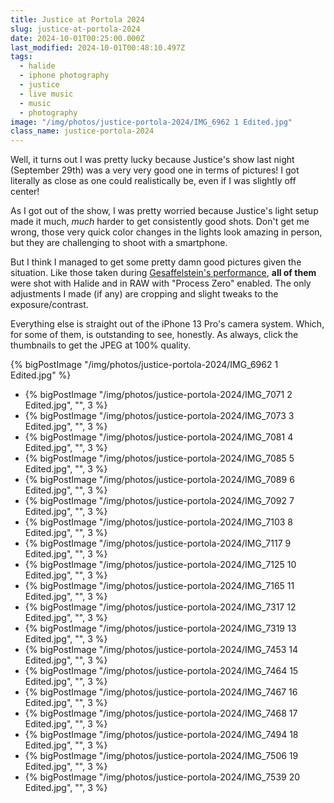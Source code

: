 ```yaml
---
title: Justice at Portola 2024
slug: justice-at-portola-2024
date: 2024-10-01T00:25:00.000Z
last_modified: 2024-10-01T00:48:10.497Z
tags:
  - halide
  - iphone photography
  - justice
  - live music
  - music
  - photography
image: "/img/photos/justice-portola-2024/IMG_6962 1 Edited.jpg"
class_name: justice-portola-2024
---
```


Well, it turns out I was pretty lucky because Justice's show last night (September 29th) was a very very good one in terms of pictures! I got literally as close as one could realistically be, even if I was slightly off center!

As I got out of the show, I was pretty worried because Justice's light setup made it much, _much_ harder to get consistently good shots. Don't get me wrong, those very quick color changes in the lights look amazing in person, but they are challenging to shoot with a smartphone.

But I think I managed to get some pretty damn good pictures given the situation. Like those taken during [Gesaffelstein's performance](https://damien.zone/shot-on-iphone-with-halide-gesaffelstein-at-portola-2024/), **all of them** were shot with Halide and in RAW with "Process Zero" enabled. The only adjustments I made (if any) are cropping and slight tweaks to the exposure/contrast.

Everything else is straight out of the iPhone 13 Pro's camera system. Which, for some of them, is outstanding to see, honestly. As always, click the thumbnails to get the JPEG at 100% quality.

<div class="big-image">
{% bigPostImage "/img/photos/justice-portola-2024/IMG_6962 1 Edited.jpg" %}
</div>
<div class="gallery">
  <ul>
    <li>
    {% bigPostImage "/img/photos/justice-portola-2024/IMG_7071 2 Edited.jpg", "", 3 %}
    </li>
    <li>
      {% bigPostImage "/img/photos/justice-portola-2024/IMG_7073 3 Edited.jpg", "", 3 %}
    </li>
    <li>
      {% bigPostImage "/img/photos/justice-portola-2024/IMG_7081 4 Edited.jpg", "", 3 %}
    </li>
    <li>
      {% bigPostImage "/img/photos/justice-portola-2024/IMG_7085 5 Edited.jpg", "", 3 %}
    </li>
    <li>
      {% bigPostImage "/img/photos/justice-portola-2024/IMG_7089 6 Edited.jpg", "", 3 %}
    </li>
    <li>
      {% bigPostImage "/img/photos/justice-portola-2024/IMG_7092 7 Edited.jpg", "", 3 %}
    </li>
    <li>
      {% bigPostImage "/img/photos/justice-portola-2024/IMG_7103 8 Edited.jpg", "", 3 %}
    </li>
    <li>
      {% bigPostImage "/img/photos/justice-portola-2024/IMG_7117 9 Edited.jpg", "", 3 %}
    </li>
    <li>
      {% bigPostImage "/img/photos/justice-portola-2024/IMG_7125 10 Edited.jpg", "", 3 %}
    </li>
    <li>
      {% bigPostImage "/img/photos/justice-portola-2024/IMG_7165 11 Edited.jpg", "", 3 %}
    </li>
    <li>
      {% bigPostImage "/img/photos/justice-portola-2024/IMG_7317 12 Edited.jpg", "", 3 %}
    </li>
    <li>
      {% bigPostImage "/img/photos/justice-portola-2024/IMG_7319 13 Edited.jpg", "", 3 %}
    </li>
    <li>
      {% bigPostImage "/img/photos/justice-portola-2024/IMG_7453 14 Edited.jpg", "", 3 %}
    </li>
    <li>
      {% bigPostImage "/img/photos/justice-portola-2024/IMG_7464 15 Edited.jpg", "", 3 %}
    </li>
    <li>
      {% bigPostImage "/img/photos/justice-portola-2024/IMG_7467 16 Edited.jpg", "", 3 %}
    </li>
    <li>
      {% bigPostImage "/img/photos/justice-portola-2024/IMG_7468 17 Edited.jpg", "", 3 %}
    </li>
    <li>
      {% bigPostImage "/img/photos/justice-portola-2024/IMG_7494 18 Edited.jpg", "", 3 %}
    </li>
    <li>
      {% bigPostImage "/img/photos/justice-portola-2024/IMG_7506 19 Edited.jpg", "", 3 %}
    </li>
    <li>
      {% bigPostImage "/img/photos/justice-portola-2024/IMG_7539 20 Edited.jpg", "", 3 %}
    </li>
  </ul>
</div>
